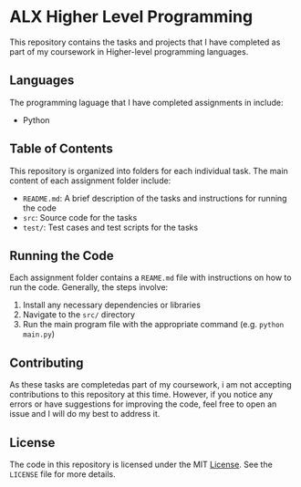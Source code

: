 # ALX Higher Level Programming

This repository contains the tasks and projects that I have completed as part of my coursework in Higher-level programming languages.


## Languages

The programming laguage that I have completed assignments in include:
* Python


## Table of Contents

This repository is organized into folders for each individual task. The main content of each assignment folder include:
* `README.md`: A brief description of the tasks and instructions for running the code
* `src`: Source code for the tasks
* `test/`: Test cases and test scripts for the tasks


## Running the Code

Each assignment folder contains a `REAME.md` file with instructions on how to run the code. Generally, the steps involve:

1. Install any necessary dependencies or libraries
2. Navigate to the `src/` directory
3. Run the main program file with the appropriate command (e.g. `python main.py`)


## Contributing

As these tasks are completedas part of my coursework, i am not accepting contributions to this repository at this time. However, if you notice any errors or have suggestions for improving the code, feel free to open an issue and I will do my best to address it.


## License

The code in this repository is licensed under the MIT [License](https://www.mit.edu/~amini/LICENSE.md). See the `LICENSE` file for more details.
